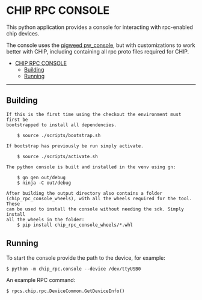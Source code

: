 # CHIP RPC CONSOLE

This python application provides a console for interacting with rpc-enabled chip
devices.

The console uses the [pigweed pw_console](https://pigweed.dev/pw_console/), but
with customizations to work better with CHIP, including containing all rpc proto
files required for CHIP.

-   [CHIP RPC CONSOLE](#chip-rpc-console)
    -   [Building](#building)
    -   [Running](#running)

---

## Building

    If this is the first time using the checkout the environment must first be
    bootstrapped to install all dependencies.

        $ source ./scripts/bootstrap.sh

    If bootstrap has previously be run simply activate.

        $ source ./scripts/activate.sh

    The python console is built and installed in the venv using gn:

        $ gn gen out/debug
        $ ninja -C out/debug

    After building the output directory also contains a folder
    (chip_rpc_console_wheels), with all the wheels required for the tool. These
    can be used to install the console without needing the sdk. Simply install
    all the wheels in the folder:
        $ pip install chip_rpc_console_wheels/*.whl

## Running

To start the console provide the path to the device, for example:

    $ python -m chip_rpc.console --device /dev/ttyUSB0

An example RPC command:

    $ rpcs.chip.rpc.DeviceCommon.GetDeviceInfo()
